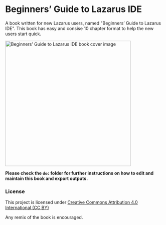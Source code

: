 # Beginners’ Guide to Lazarus IDE
A book written for new Lazarus users, named "Beginners’ Guide to Lazarus IDE". This book has easy and consise 10 chapter format to help the new users start quick.

<img src="https://github.com/adnan360/lazarus-beginners-guide/raw/master/assets/images/cover/cover-1.png" alt="Beginners’ Guide to Lazarus IDE book cover image" style="height: 400px;"/>

__Please check the `doc` folder for further instructions on how to edit and maintain this book and export outputs.__

### License
This project is licensed under [Creative Commons Attribution 4.0 International (CC BY)](https://creativecommons.org/licenses/by/4.0/)

Any remix of the book is encouraged.

